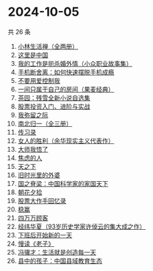 # 2024-10-05

共 26 条

<!-- BEGIN WEREAD -->
<!-- 最后更新时间 2024-10-05 01:12:46 +0800 -->
1. [小林生活禅（全两册）](https://weread.qq.com/web/bookDetail/25d32400813ab705dg0163e9)
1. [这里是中国](https://weread.qq.com/web/bookDetail/084324d07193a89308476c4)
1. [我的工作是扼杀婚外情（小众职业故事集）](https://weread.qq.com/web/bookDetail/32e32f80813ab92c1g011d73)
1. [手机断舍离：如何快速摆脱手机成瘾](https://weread.qq.com/web/bookDetail/06e32a20813ab93b2g018a88)
1. [不要用爱控制我](https://weread.qq.com/web/bookDetail/32532e40813ab93d9g011a53)
1. [一间只属于自己的房间（果麦经典）](https://weread.qq.com/web/bookDetail/fdd327a07198e688fdd47f6)
1. [茶园：残雪全新小说自选集](https://weread.qq.com/web/bookDetail/d6832b80720936bdd681fcd)
1. [股票投资入门、进阶与实战](https://weread.qq.com/web/bookDetail/b2432a80813ab6ea6g018b18)
1. [我弥留之际](https://weread.qq.com/web/bookDetail/1763272071620c26176853d)
1. [南北归一（全三册）](https://weread.qq.com/web/bookDetail/47e32340813ab9339g0123d7)
1. [传习录](https://weread.qq.com/web/bookDetail/714327705d07ed714a233c7)
1. [女人的胜利（余华现实主义代表作）](https://weread.qq.com/web/bookDetail/50132dc0813ab937dg0158cf)
1. [大师我悟了](https://weread.qq.com/web/bookDetail/7f832cb0813ab9135g019304)
1. [焦虑的人](https://weread.qq.com/web/bookDetail/5c432bf0726d70995c4f25f)
1. [天之下](https://weread.qq.com/web/bookDetail/4de326a0721770aa4de95f4)
1. [旧时光里的外婆](https://weread.qq.com/web/bookDetail/11b324c0813ab7b4ag0100b9)
1. [国之脊梁：中国科学家的家国天下](https://weread.qq.com/web/bookDetail/5b132f90813ab90b5g0183ba)
1. [朝花夕拾](https://weread.qq.com/web/bookDetail/f21329a0718deefcf213fd4)
1. [股票大作手回忆录](https://weread.qq.com/web/bookDetail/1b5325907159cacc1b5e0e1)
1. [稳赢](https://weread.qq.com/web/bookDetail/99232880813ab8ff5g0142d2)
1. [四万万顾客](https://weread.qq.com/web/bookDetail/c1132ed072a5f7b9c11e1f8)
1. [经纬华夏（93岁历史学家许倬云的集大成之作）](https://weread.qq.com/web/bookDetail/45f321a0813ab824eg012b04)
1. [下班后开始新的一天](https://weread.qq.com/web/bookDetail/47732750813ab711eg016667)
1. [慢读《老子》](https://weread.qq.com/web/bookDetail/16332190813ab9219g017c66)
1. [冯骥才：生活就是创造每一天](https://weread.qq.com/web/bookDetail/8a132890813ab9310g0154b4)
1. [县中的孩子：中国县域教育生态](https://weread.qq.com/web/bookDetail/14e322e0813ab7ff9g012dff)
<!-- END WEREAD -->
